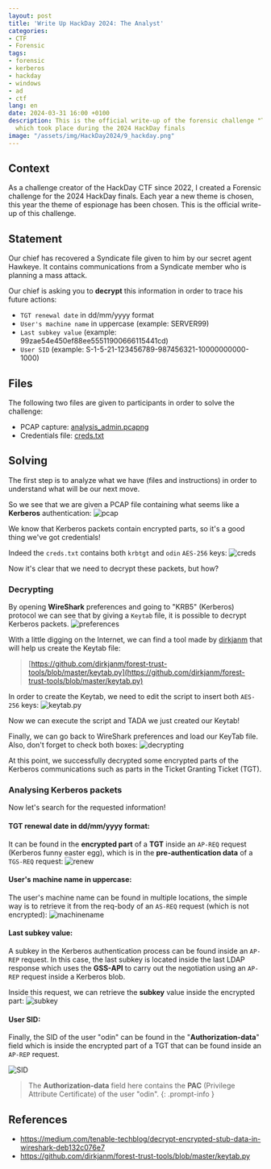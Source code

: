 ```yaml
---
layout: post
title: 'Write Up HackDay 2024: The Analyst'
categories:
- CTF
- Forensic
tags:
- forensic
- kerberos
- hackday
- windows
- ad
- ctf
lang: en
date: 2024-03-31 16:00 +0100
description: This is the official write-up of the forensic challenge "The Analyst"
  which took place during the 2024 HackDay finals
image: "/assets/img/HackDay2024/9_hackday.png"
---
```

## Context
As a challenge creator of the HackDay CTF since 2022, I created a Forensic challenge for the 2024 HackDay finals.
Each year a new theme is chosen, this year the theme of espionage has been chosen.
This is the official write-up of this challenge.

## Statement
Our chief has recovered a Syndicate file given to him by our secret agent Hawkeye. It contains communications from a Syndicate member who is planning a mass attack.

Our chief is asking you to **decrypt** this information in order to trace his future actions:

* `TGT renewal date` in dd/mm/yyyy format
* `User's machine name` in uppercase (example: SERVER99)
* `Last subkey value` (example: 99zae54e450ef88ee55511900666115441cd)
* `User SID` (example: S-1-5-21-123456789-987456321-10000000000-1000)

## Files

The following two files are given to participants in order to solve the challenge:
* PCAP capture: [analysis_admin.pcapng](/files/HackDay2024/analysis_admin.pcapng)
* Credentials file: [creds.txt](/files/HackDay2024/creds.txt)

## Solving

The first step is to analyze what we have (files and instructions) in order to understand what will be our next move.

So we see that we are given a PCAP file containing what seems like a **Kerberos** authentication: 
![pcap](/assets/img/HackDay2024/1_pcap.png)

We know that Kerberos packets contain encrypted parts, so it's a good thing we've got credentials!

Indeed the `creds.txt` contains both `krbtgt` and `odin` `AES-256` keys:
![creds](/assets/img/HackDay2024/0_creds.png)

Now it's clear that we need to decrypt these packets, but how?

### Decrypting

By opening **WireShark** preferences and going to "KRB5" (Kerberos) protocol we can see that by giving a `Keytab` file, it is possible to decrypt Kerberos packets.
![preferences](/assets/img/HackDay2024/2_preferences.png)

With a little digging on the Internet, we can find a tool made by [dirkjanm](https://github.com/dirkjanm) that will help us create the Keytab file:

> [https://github.com/dirkjanm/forest-trust-tools/blob/master/keytab.py](https://github.com/dirkjanm/forest-trust-tools/blob/master/keytab.py)

In order to create the Keytab, we need to edit the script to insert both `AES-256` keys:
![keytab.py](/assets/img/HackDay2024/3_keytabpy.png)

Now we can execute the script and TADA we just created our Keytab!

Finally, we can go back to WireShark preferences and load our KeyTab file.
Also, don't forget to check both boxes:
![decrypting](/assets/img/HackDay2024/4_decrypting.png)

At this point, we successfully decrypted some encrypted parts of the Kerberos communications such as parts in the Ticket Granting Ticket (TGT).

### Analysing Kerberos packets

Now let's search for the requested information!

#### TGT renewal date in dd/mm/yyyy format:

It can be found in the **encrypted part** of a **TGT** inside an `AP-REQ` request (Kerberos funny easter egg), which is in the **pre-authentication data** of a `TGS-REQ` request:
![renew](/assets/img/HackDay2024/5_renew.png)

#### User's machine name in uppercase:

The user's machine name can be found in multiple locations, the simple way is to retrieve it from the req-body of an `AS-REQ` request (which is not encrypted):
![machinename](/assets/img/HackDay2024/6_machinename.png)

#### Last subkey value:

A subkey in the Kerberos authentication process can be found inside an `AP-REP` request.
In this case, the last subkey is located inside the last LDAP response which uses the **GSS-API** to carry out the negotiation using an `AP-REP` request inside a Kerberos blob.

Inside this request, we can retrieve the **subkey** value inside the encrypted part:
![subkey](/assets/img/HackDay2024/7_subkey.png)

#### User SID:

Finally, the SID of the user "odin" can be found in the "**Authorization-data**" field which is inside the encrypted part of a TGT that can be found inside an `AP-REP` request.

![SID](/assets/img/HackDay2024/8_SID.png)

> The **Authorization-data** field here contains the **PAC** (Privilege Attribute Certificate) of the user "odin".
{: .prompt-info }

## References
- https://medium.com/tenable-techblog/decrypt-encrypted-stub-data-in-wireshark-deb132c076e7
- https://github.com/dirkjanm/forest-trust-tools/blob/master/keytab.py
